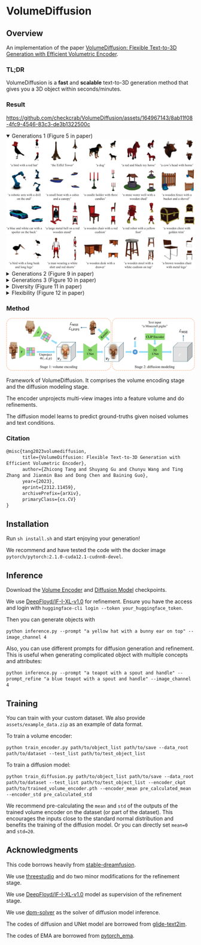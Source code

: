 # VolumeDiffusion

## Overview

An implementation of the paper [VolumeDiffusion: Flexible Text-to-3D Generation with Efficient Volumetric Encoder](https://arxiv.org/abs/2312.11459).

### TL;DR

VolumeDiffusion is a **fast** and **scalable** text-to-3D generation method that gives you a 3D object within seconds/minutes.

### Result

https://github.com/checkcrab/VolumeDiffusion/assets/164967143/8ab11f08-4fc9-4546-83c3-de3b1322500c

<details open>
  <summary>Generations 1 (Figure 5 in paper)</summary>
  <img src='assets/results_1.png'>
  <img src='assets/results_2.png'>
</details>

<details>
  <summary>Generations 2 (Figure 9 in paper)</summary>
  <img src='assets/results_3.png'>
  <img src='assets/results_4.png'>
</details>

<details>
  <summary>Generations 3 (Figure 10 in paper)</summary>
  <img src='assets/results_5.png'>
  <img src='assets/results_6.png'>
</details>

<details>
  <summary>Diversity (Figure 11 in paper)</summary>
  <img src='assets/results_7.png'>
</details>

<details>
  <summary>Flexibility (Figure 12 in paper)</summary>
  <img src='assets/results_8.png'>
</details>

### Method

<img src='assets/method.png'>

Framework of VolumeDiffusion. It comprises the volume encoding stage and the diffusion modeling stage.

The encoder unprojects multi-view images into a feature volume and do refinements.

The diffusion model learns to predict ground-truths given noised volumes and text conditions.

### Citation

```
@misc{tang2023volumediffusion,
      title={VolumeDiffusion: Flexible Text-to-3D Generation with Efficient Volumetric Encoder}, 
      author={Zhicong Tang and Shuyang Gu and Chunyu Wang and Ting Zhang and Jianmin Bao and Dong Chen and Baining Guo},
      year={2023},
      eprint={2312.11459},
      archivePrefix={arXiv},
      primaryClass={cs.CV}
}
```

## Installation

Run `sh install.sh` and start enjoying your generation!

We recommend and have tested the code with the docker image `pytorch/pytorch:2.1.0-cuda12.1-cudnn8-devel`.

## Inference

Download the [Volume Encoder](https://github.com/tzco/storage/releases/download/volumediffusion/encoder.pth) and [Diffusion Model](https://github.com/tzco/storage/releases/download/volumediffusion/diffusion.pth) checkpoints.

We use [DeepFloyd/IF-I-XL-v1.0](https://huggingface.co/DeepFloyd/IF-I-XL-v1.0) for refinement. Ensure you have the access and login with `huggingface-cli login --token your_huggingface_token`.

Then you can generate objects with

```
python inference.py --prompt "a yellow hat with a bunny ear on top" --image_channel 4
```

Also, you can use different prompts for diffusion generation and refinement. This is useful when generating complicated object with multiple concepts and attributes:

```
python inference.py --prompt "a teapot with a spout and handle" --prompt_refine "a blue teapot with a spout and handle" --image_channel 4
```

## Training

You can train with your custom dataset. We also provide `assets/example_data.zip` as an example of data format.

To train a volume encoder:

```
python train_encoder.py path/to/object_list path/to/save --data_root path/to/dataset --test_list path/to/test_object_list
```

To train a diffusion model:

```
python train_diffusion.py path/to/object_list path/to/save --data_root path/to/dataset --test_list path/to/test_object_list --encoder_ckpt path/to/trained_volume_encoder.pth --encoder_mean pre_calculated_mean --encoder_std pre_calculated_std
```

We recommend pre-calculating the `mean` and `std` of the outputs of the trained volume encoder on the dataset (or part of the dataset). This encourages the inputs close to the standard normal distribution and benefits the training of the diffusion model. Or you can directly set `mean=0` and `std=20`.

## Acknowledgments

This code borrows heavily from [stable-dreamfusion](https://github.com/ashawkey/stable-dreamfusion).

We use [threestudio](https://github.com/threestudio-project/threestudio) and do two minor modifications for the refinement stage.

We use [DeepFloyd/IF-I-XL-v1.0](https://huggingface.co/DeepFloyd/IF-I-XL-v1.0) model as supervision of the refinement stage.

We use [dpm-solver](https://github.com/LuChengTHU/dpm-solver) as the solver of diffusion model inference.

The codes of diffusion and UNet model are borrowed from [glide-text2im](https://github.com/openai/glide-text2im).

The codes of EMA are borrowed from [pytorch_ema](https://github.com/fadel/pytorch_ema).
